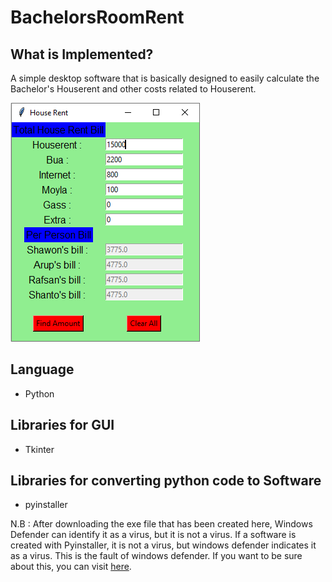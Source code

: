 # BachelorsRoomRent

## What is Implemented?

A simple desktop software that is basically designed to easily calculate the Bachelor's Houserent and other costs related to Houserent.

![Finished App 1](https://github.com/Shawon-Lodh/BachelorsRoomRent/blob/main/SoftwareView.png)

## Language
- Python
## Libraries for GUI
- Tkinter
## Libraries for converting python code to Software
- pyinstaller

N.B : After downloading the exe file that has been created here, Windows Defender can identify it as a virus, but it is not a virus. If a software is created with Pyinstaller, it is not a virus, but windows defender indicates it as a virus. This is the fault of windows defender. If you want to be sure about this, you can visit [here](https://stackoverflow.com/questions/36876676/pyinstaller-creates-trojan-virus-when-converting-files).
